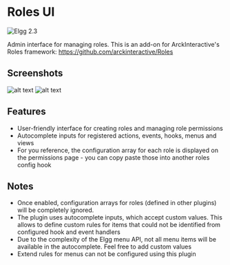 Roles UI
========
![Elgg 2.3](https://img.shields.io/badge/Elgg-2.3-orange.svg?style=flat-square)

Admin interface for managing roles. This is an add-on for ArckInteractive's Roles framework: https://github.com/arckinteractive/Roles

## Screenshots ##

![alt text](https://raw.github.com/hypeJunction/roles_ui/master/screenshots/roles_ui.png "Admin Interface")
![alt text](https://raw.github.com/hypeJunction/roles_ui/master/screenshots/user_hover.png "User Hover Menu Popup")

## Features

 * User-friendly interface for creating roles and managing role permissions
 * Autocomplete inputs for registered actions, events, hooks, menus and views
 * For you reference, the configuration array for each role is displayed on the permissions page - you can copy paste those into another roles config hook

## Notes

 * Once enabled, configuration arrays for roles (defined in other plugins) will be completely ignored.
 * The plugin uses autocomplete inputs, which accept custom values. This allows to define custom rules for items that could not be identified from configured hook and event handlers
 * Due to the complexity of the Elgg menu API, not all menu items will be available in the autocomplete. Feel free to add custom values
 * Extend rules for menus can not be configured using this plugin

